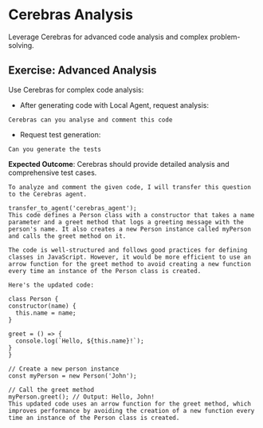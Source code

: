 # Cerebras Analysis

Leverage Cerebras for advanced code analysis and complex problem-solving.

## Exercise: Advanced Analysis

Use Cerebras for complex code analysis:

- After generating code with Local Agent, request analysis:

```
Cerebras can you analyse and comment this code
```

- Request test generation:

```
Can you generate the tests
```

**Expected Outcome**: Cerebras should provide detailed analysis and comprehensive test cases.

```
To analyze and comment the given code, I will transfer this question to the Cerebras agent.

transfer_to_agent('cerebras_agent');
This code defines a Person class with a constructor that takes a name parameter and a greet method that logs a greeting message with the person's name. It also creates a new Person instance called myPerson and calls the greet method on it.

The code is well-structured and follows good practices for defining classes in JavaScript. However, it would be more efficient to use an arrow function for the greet method to avoid creating a new function every time an instance of the Person class is created.

Here's the updated code:

class Person {
constructor(name) {
  this.name = name;
}

greet = () => {
  console.log(`Hello, ${this.name}!`);
}
}

// Create a new person instance
const myPerson = new Person('John');

// Call the greet method
myPerson.greet(); // Output: Hello, John!
This updated code uses an arrow function for the greet method, which improves performance by avoiding the creation of a new function every time an instance of the Person class is created.
```
